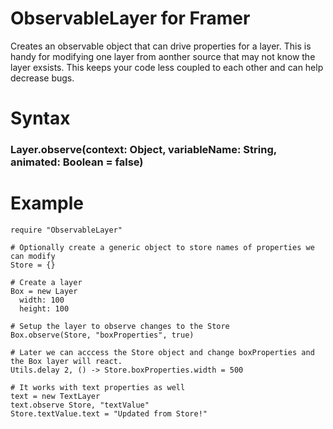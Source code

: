 # ObservableLayer for Framer
Creates an observable object that can drive properties for a layer. This is handy for modifying one layer from aonther source that may not know the layer exsists. This keeps your code less coupled to each other and can help decrease bugs.

# Syntax
### Layer.observe(context: Object, variableName: String, animated: Boolean = false)

# Example
```
require "ObservableLayer"

# Optionally create a generic object to store names of properties we can modify
Store = {}

# Create a layer
Box = new Layer
  width: 100
  height: 100
 
# Setup the layer to observe changes to the Store
Box.observe(Store, "boxProperties", true)

# Later we can acccess the Store object and change boxProperties and the Box layer will react.
Utils.delay 2, () -> Store.boxProperties.width = 500

# It works with text properties as well
text = new TextLayer
text.observe Store, "textValue"
Store.textValue.text = "Updated from Store!"

```
